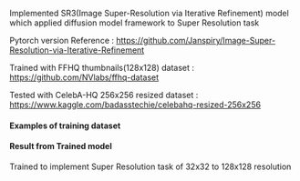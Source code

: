 Implemented SR3(Image Super-Resolution via Iterative Refinement) model which applied diffusion model framework to Super Resolution task

Pytorch version Reference : https://github.com/Janspiry/Image-Super-Resolution-via-Iterative-Refinement

Trained with FFHQ thumbnails(128x128) dataset : https://github.com/NVlabs/ffhq-dataset

Tested with CelebA-HQ 256x256 resized dataset : https://www.kaggle.com/badasstechie/celebahq-resized-256x256

#### Examples of training dataset

#### Result from Trained model
Trained to implement Super Resolution task of 32x32 to 128x128 resolution
